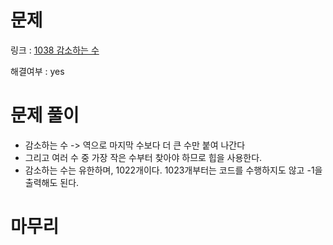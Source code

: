 # 문제
링크 : [1038 감소하는 수](https://www.acmicpc.net/problem/1038)

해결여부 : yes

# 문제 풀이
- 감소하는 수 -> 역으로 마지막 수보다 더 큰 수만 붙여 나간다
- 그리고 여러 수 중 가장 작은 수부터 찾아야 하므로 힙을 사용한다.
- 감소하는 수는 유한하며, 1022개이다. 1023개부터는 코드를 수행하지도 않고 -1을 출력해도 된다.

# 마무리